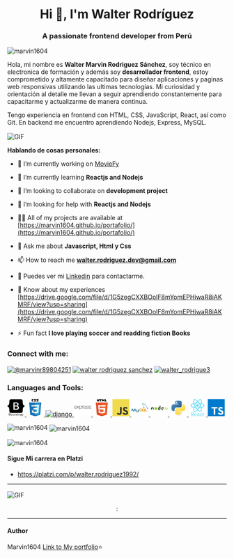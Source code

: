 <h1 align="center">Hi 👋, I'm Walter Rodríguez</h1>
<h3 align="center">A passionate frontend developer from Perú</h3>
<p align="left"> <img src="https://komarev.com/ghpvc/?username=marvin1604&label=Profile%20views&color=0e75b6&style=flat" alt="marvin1604" /> </p>

Hola, mi nombre es **Walter Marvin Rodriguez Sánchez**, soy técnico en electronica de formación y además soy **desarrollador frontend**, estoy comprometido y altamente capacitado para diseñar aplicaciones y paginas web responsivas utilizando las ultimas tecnologías.
Mi curiosidad y orientación al detalle me llevan a seguir aprendiendo constantemente para capacitarme y actualizarme de manera continua.

Tengo experiencia en frontend con HTML, CSS, JavaScript, React, así como Git. En backend me encuentro aprendiendo Nodejs, Express, MySQL.

  <img align="center" alt="GIF" src="https://www.bbvaapimarket.com/wp-content/uploads/2018/08/recursosprogramadores.png" />

**Hablando de cosas personales:**

- 🔭 I’m currently working on [MovieFy](https://github.com/marvin1604/movieFy)

- 🌱 I’m currently learning **Reactjs and Nodejs**

- 👯 I’m looking to collaborate on **development project**

- 🤝 I’m looking for help with **Reactjs and Nodejs**

- 👨‍💻 All of my projects are available at [https://marvin1604.github.io/portafolio/](https://marvin1604.github.io/portafolio/)

- 💬 Ask me about **Javascript, Html y Css**

- 📫 How to reach me **walter.rodriguez.dev@gmail.com**

- 🔗 Puedes ver mi  [Linkedin](https://www.linkedin.com/in/walter-rodriguez-sanchez) para contactarme.

- 📄 Know about my experiences [https://drive.google.com/file/d/1G5zegCXXBOolF8mYomEPHiwaR8iAKMRF/view?usp=sharing](https://drive.google.com/file/d/1G5zegCXXBOolF8mYomEPHiwaR8iAKMRF/view?usp=sharing)

- ⚡ Fun fact **I love playing soccer and readding fiction Books**

<h3 align="left">Connect with me:</h3>
<p align="left">
<a href="https://twitter.com/@marvinr89804251" target="blank"><img align="center" src="https://raw.githubusercontent.com/rahuldkjain/github-profile-readme-generator/master/src/images/icons/Social/twitter.svg" alt="@marvinr89804251" height="30" width="40" /></a>
<a href="https://linkedin.com/in/walter rodriguez sanchez" target="blank"><img align="center" src="https://raw.githubusercontent.com/rahuldkjain/github-profile-readme-generator/master/src/images/icons/Social/linked-in-alt.svg" alt="walter rodriguez sanchez" height="30" width="40" /></a>
<a href="https://www.hackerrank.com/walter_rodrigue3" target="blank"><img align="center" src="https://raw.githubusercontent.com/rahuldkjain/github-profile-readme-generator/master/src/images/icons/Social/hackerrank.svg" alt="walter_rodrigue3" height="30" width="40" /></a>
</p>

<h3 align="left">Languages and Tools:</h3>
<p align="left"> <a href="https://getbootstrap.com" target="_blank" rel="noreferrer"> <img src="https://raw.githubusercontent.com/devicons/devicon/master/icons/bootstrap/bootstrap-plain-wordmark.svg" alt="bootstrap" width="40" height="40"/> </a> <a href="https://www.w3schools.com/css/" target="_blank" rel="noreferrer"> <img src="https://raw.githubusercontent.com/devicons/devicon/master/icons/css3/css3-original-wordmark.svg" alt="css3" width="40" height="40"/> </a> <a href="https://www.djangoproject.com/" target="_blank" rel="noreferrer"> <img src="https://cdn.worldvectorlogo.com/logos/django.svg" alt="django" width="40" height="40"/> </a> <a href="https://expressjs.com" target="_blank" rel="noreferrer"> <img src="https://raw.githubusercontent.com/devicons/devicon/master/icons/express/express-original-wordmark.svg" alt="express" width="40" height="40"/> </a> <a href="https://www.w3.org/html/" target="_blank" rel="noreferrer"> <img src="https://raw.githubusercontent.com/devicons/devicon/master/icons/html5/html5-original-wordmark.svg" alt="html5" width="40" height="40"/> </a> <a href="https://developer.mozilla.org/en-US/docs/Web/JavaScript" target="_blank" rel="noreferrer"> <img src="https://raw.githubusercontent.com/devicons/devicon/master/icons/javascript/javascript-original.svg" alt="javascript" width="40" height="40"/> </a> <a href="https://www.mysql.com/" target="_blank" rel="noreferrer"> <img src="https://raw.githubusercontent.com/devicons/devicon/master/icons/mysql/mysql-original-wordmark.svg" alt="mysql" width="40" height="40"/> </a> <a href="https://nodejs.org" target="_blank" rel="noreferrer"> <img src="https://raw.githubusercontent.com/devicons/devicon/master/icons/nodejs/nodejs-original-wordmark.svg" alt="nodejs" width="40" height="40"/> </a> <a href="https://www.python.org" target="_blank" rel="noreferrer"> <img src="https://raw.githubusercontent.com/devicons/devicon/master/icons/python/python-original.svg" alt="python" width="40" height="40"/> </a> <a href="https://reactjs.org/" target="_blank" rel="noreferrer"> <img src="https://raw.githubusercontent.com/devicons/devicon/master/icons/react/react-original-wordmark.svg" alt="react" width="40" height="40"/> </a> <a href="https://www.typescriptlang.org/" target="_blank" rel="noreferrer"> <img src="https://raw.githubusercontent.com/devicons/devicon/master/icons/typescript/typescript-original.svg" alt="typescript" width="40" height="40"/> </a> </p>

<p><img align="left" src="https://github-readme-stats.vercel.app/api/top-langs?username=marvin1604&show_icons=true&theme=synthwave&locale=en&layout=compact" alt="marvin1604" /></p>

<p>&nbsp;<img align="center" src="https://github-readme-stats.vercel.app/api?username=marvin1604&show_icons=true&locale=en" alt="marvin1604" /></p>

<p><img align="center" src="https://github-readme-streak-stats.herokuapp.com/?user=marvin1604&" alt="marvin1604" /></p>



#### Sigue Mi carrera en Platzi
- https://platzi.com/p/walter.rodriguez1992/

---
<img align="center" alt="GIF" src="https://shots.codepen.io/AnkitNavrang/pen/wvKXKYx-1280.jpg?version=1635862713" />
<p align="center">:

------------
#### Author
Marvin1604
[Link to My portfolio](https://marvin1604.github.io/portafolio/)⭐<br> 

